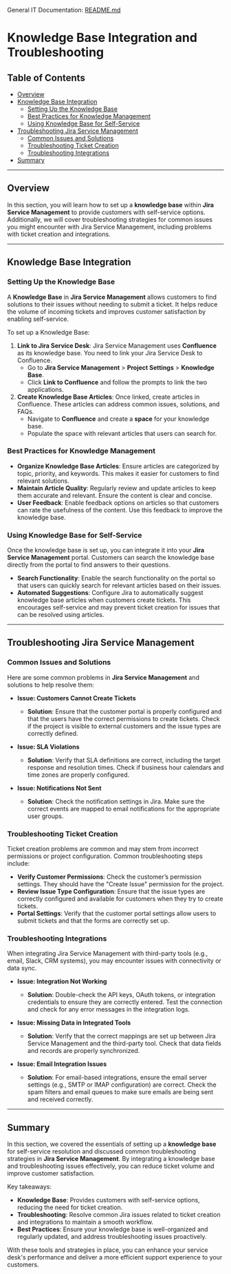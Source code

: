 General IT Documentation: [README.md](../README.md)
# Knowledge Base Integration and Troubleshooting

## Table of Contents
- [Overview](#overview)
- [Knowledge Base Integration](#knowledge-base-integration)
  - [Setting Up the Knowledge Base](#setting-up-the-knowledge-base)
  - [Best Practices for Knowledge Management](#best-practices-for-knowledge-management)
  - [Using Knowledge Base for Self-Service](#using-knowledge-base-for-self-service)
- [Troubleshooting Jira Service Management](#troubleshooting-jira-service-management)
  - [Common Issues and Solutions](#common-issues-and-solutions)
  - [Troubleshooting Ticket Creation](#troubleshooting-ticket-creation)
  - [Troubleshooting Integrations](#troubleshooting-integrations)
- [Summary](#summary)

---

## Overview

In this section, you will learn how to set up a **knowledge base** within **Jira Service Management** to provide customers with self-service options. Additionally, we will cover troubleshooting strategies for common issues you might encounter with Jira Service Management, including problems with ticket creation and integrations.

---

## Knowledge Base Integration

### Setting Up the Knowledge Base

A **Knowledge Base** in **Jira Service Management** allows customers to find solutions to their issues without needing to submit a ticket. It helps reduce the volume of incoming tickets and improves customer satisfaction by enabling self-service.

To set up a Knowledge Base:

1. **Link to Jira Service Desk**: Jira Service Management uses **Confluence** as its knowledge base. You need to link your Jira Service Desk to Confluence.
   - Go to **Jira Service Management** > **Project Settings** > **Knowledge Base**.
   - Click **Link to Confluence** and follow the prompts to link the two applications.
2. **Create Knowledge Base Articles**: Once linked, create articles in Confluence. These articles can address common issues, solutions, and FAQs.
   - Navigate to **Confluence** and create a **space** for your knowledge base.
   - Populate the space with relevant articles that users can search for.

### Best Practices for Knowledge Management

- **Organize Knowledge Base Articles**: Ensure articles are categorized by topic, priority, and keywords. This makes it easier for customers to find relevant solutions.
- **Maintain Article Quality**: Regularly review and update articles to keep them accurate and relevant. Ensure the content is clear and concise.
- **User Feedback**: Enable feedback options on articles so that customers can rate the usefulness of the content. Use this feedback to improve the knowledge base.

### Using Knowledge Base for Self-Service

Once the knowledge base is set up, you can integrate it into your **Jira Service Management** portal. Customers can search the knowledge base directly from the portal to find answers to their questions.

- **Search Functionality**: Enable the search functionality on the portal so that users can quickly search for relevant articles based on their issues.
- **Automated Suggestions**: Configure Jira to automatically suggest knowledge base articles when customers create tickets. This encourages self-service and may prevent ticket creation for issues that can be resolved using articles.

---

## Troubleshooting Jira Service Management

### Common Issues and Solutions

Here are some common problems in **Jira Service Management** and solutions to help resolve them:

- **Issue: Customers Cannot Create Tickets**
  - **Solution**: Ensure that the customer portal is properly configured and that the users have the correct permissions to create tickets. Check if the project is visible to external customers and the issue types are correctly defined.

- **Issue: SLA Violations**
  - **Solution**: Verify that SLA definitions are correct, including the target response and resolution times. Check if business hour calendars and time zones are properly configured.

- **Issue: Notifications Not Sent**
  - **Solution**: Check the notification settings in Jira. Make sure the correct events are mapped to email notifications for the appropriate user groups.

### Troubleshooting Ticket Creation

Ticket creation problems are common and may stem from incorrect permissions or project configuration. Common troubleshooting steps include:

- **Verify Customer Permissions**: Check the customer’s permission settings. They should have the "Create Issue" permission for the project.
- **Review Issue Type Configuration**: Ensure that the issue types are correctly configured and available for customers when they try to create tickets.
- **Portal Settings**: Verify that the customer portal settings allow users to submit tickets and that the forms are correctly set up.

### Troubleshooting Integrations

When integrating Jira Service Management with third-party tools (e.g., email, Slack, CRM systems), you may encounter issues with connectivity or data sync.

- **Issue: Integration Not Working**
  - **Solution**: Double-check the API keys, OAuth tokens, or integration credentials to ensure they are correctly entered. Test the connection and check for any error messages in the integration logs.
  
- **Issue: Missing Data in Integrated Tools**
  - **Solution**: Verify that the correct mappings are set up between Jira Service Management and the third-party tool. Check that data fields and records are properly synchronized.
  
- **Issue: Email Integration Issues**
  - **Solution**: For email-based integrations, ensure the email server settings (e.g., SMTP or IMAP configuration) are correct. Check the spam filters and email queues to make sure emails are being sent and received correctly.

---

## Summary

In this section, we covered the essentials of setting up a **knowledge base** for self-service resolution and discussed common troubleshooting strategies in **Jira Service Management**. By integrating a knowledge base and troubleshooting issues effectively, you can reduce ticket volume and improve customer satisfaction.

Key takeaways:
- **Knowledge Base**: Provides customers with self-service options, reducing the need for ticket creation.
- **Troubleshooting**: Resolve common Jira issues related to ticket creation and integrations to maintain a smooth workflow.
- **Best Practices**: Ensure your knowledge base is well-organized and regularly updated, and address troubleshooting issues proactively.

With these tools and strategies in place, you can enhance your service desk's performance and deliver a more efficient support experience to your customers.
